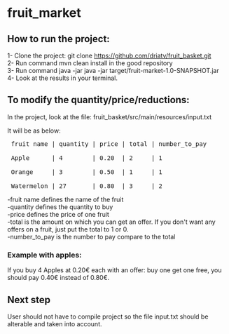 # fruit_market

## How to run the project:
1- Clone the project: git clone https://github.com/driatv/fruit_basket.git <br />
2- Run command mvn clean install in the good repository<br />
3- Run command java -jar java -jar target/fruit-market-1.0-SNAPSHOT.jar<br />
4- Look at the results in your terminal.


## To modify the quantity/price/reductions:

In the project, look at the file: fruit_basket/src/main/resources/input.txt

It will be as below:

<pre> fruit name | quantity | price | total | number_to_pay<br />
 Apple      | 4        | 0.20  | 2     | 1<br />
 Orange     | 3        | 0.50  | 1     | 1<br />
 Watermelon | 27       | 0.80  | 3     | 2</pre>

-fruit name defines the name of the fruit<br />
-quantity defines the quantity to buy<br />
-price defines the price of one fruit<br />
-total is the amount on which you can get an offer. If you don't want any offers on a fruit, just put the total to 1 or 0.<br />
-number_to_pay is the number to pay compare to the total

###  Example with apples: 
If you buy 4 Apples at 0.20€ each with an offer: buy one get one free, you should pay 0.40€ instead of 0.80€.




##  Next step

User should not have to compile project so the file input.txt should be alterable and taken into account.
